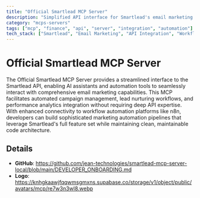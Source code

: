 ```yaml
---
title: "Official Smartlead MCP Server"
description: "Simplified API interface for Smartlead's email marketing platform with advanced automation tooling."
category: "mcps-servers"
tags: ["mcp", "finance", "api", "server", "integration", "automation"]
tech_stack: ["Smartlead", "Email Marketing", "API Integration", "Workflow Automation", "n8n"]
---
```


# Official Smartlead MCP Server

The Official Smartlead MCP Server provides a streamlined interface to the Smartlead API, enabling AI assistants and automation tools to seamlessly interact with comprehensive email marketing capabilities. This MCP facilitates automated campaign management, lead nurturing workflows, and performance analytics integration without requiring deep API expertise. With enhanced connectivity to workflow automation platforms like n8n, developers can build sophisticated marketing automation pipelines that leverage Smartlead's full feature set while maintaining clean, maintainable code architecture.

## Details

- **GitHub**: https://github.com/jean-technologies/smartlead-mcp-server-local/blob/main/DEVELOPER_ONBOARDING.md
- **Logo**: https://knhgkaawjfqqwmsgmxns.supabase.co/storage/v1/object/public/avatars/mcp/re7w3n3wl8.webp
